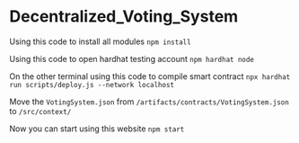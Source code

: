 # Decentralized_Voting_System

Using this code to install all modules
```npm install```

Using this code to open hardhat testing account
```npm hardhat node```

On the other terminal using this code to compile smart contract
```npx hardhat run scripts/deploy.js --network localhost```

Move the ```VotingSystem.json``` from ```/artifacts/contracts/VotingSystem.json``` to ```/src/context/```

Now you can start using this website 
```npm start```

